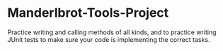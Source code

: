 # Manderlbrot-Tools-Project
Practice writing and calling methods of all kinds, and to practice writing JUnit tests to make sure your code is implementing the correct tasks. 
